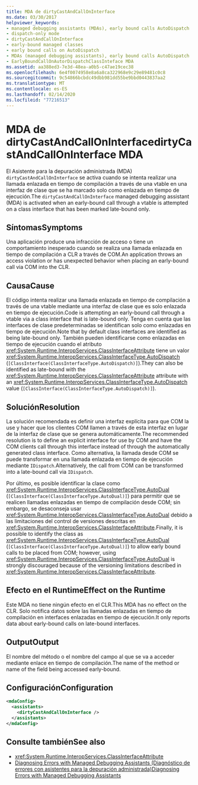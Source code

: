 ```yaml
---
title: MDA de dirtyCastAndCallOnInterface
ms.date: 03/30/2017
helpviewer_keywords:
- managed debugging assistants (MDAs), early bound calls AutoDispatch
- dispatch-only mode
- dirtyCastAndCallOnInterface
- early-bound managed classes
- early bound calls on AutoDispatch
- MDAs (managed debugging assistants), early bound calls AutoDispatch
- EarlyBoundCallOnAutorDispatchClassInteface MDA
ms.assetid: aa388ed3-7e3d-48ea-a0b5-c47ae19cec38
ms.openlocfilehash: 6e4f0074958e8a6a8ca322968e9c29e89481c0c8
ms.sourcegitcommit: 9c54866bcbdc49dbb981dd55be9bbd0443837aa2
ms.translationtype: MT
ms.contentlocale: es-ES
ms.lasthandoff: 02/14/2020
ms.locfileid: "77216513"
---
```

# <a name="dirtycastandcalloninterface-mda"></a><span data-ttu-id="22402-102">MDA de dirtyCastAndCallOnInterface</span><span class="sxs-lookup"><span data-stu-id="22402-102">dirtyCastAndCallOnInterface MDA</span></span>
<span data-ttu-id="22402-103">El Asistente para la depuración administrada (MDA) `dirtyCastAndCallOnInterface` se activa cuando se intenta realizar una llamada enlazada en tiempo de compilación a través de una vtable en una interfaz de clase que se ha marcado solo como enlazada en tiempo de ejecución.</span><span class="sxs-lookup"><span data-stu-id="22402-103">The `dirtyCastAndCallOnInterface` managed debugging assistant (MDA) is activated when an early-bound call through a vtable is attempted on a class interface that has been marked late-bound only.</span></span>  
  
## <a name="symptoms"></a><span data-ttu-id="22402-104">Síntomas</span><span class="sxs-lookup"><span data-stu-id="22402-104">Symptoms</span></span>  
 <span data-ttu-id="22402-105">Una aplicación produce una infracción de acceso o tiene un comportamiento inesperado cuando se realiza una llamada enlazada en tiempo de compilación a CLR a través de COM.</span><span class="sxs-lookup"><span data-stu-id="22402-105">An application throws an access violation or has unexpected behavior when placing an early-bound call via COM into the CLR.</span></span>  
  
## <a name="cause"></a><span data-ttu-id="22402-106">Causa</span><span class="sxs-lookup"><span data-stu-id="22402-106">Cause</span></span>  
 <span data-ttu-id="22402-107">El código intenta realizar una llamada enlazada en tiempo de compilación a través de una vtable mediante una interfaz de clase que es solo enlazada en tiempo de ejecución.</span><span class="sxs-lookup"><span data-stu-id="22402-107">Code is attempting an early-bound call through a vtable via a class interface that is late-bound only.</span></span> <span data-ttu-id="22402-108">Tenga en cuenta que las interfaces de clase predeterminadas se identifican solo como enlazadas en tiempo de ejecución.</span><span class="sxs-lookup"><span data-stu-id="22402-108">Note that by default class interfaces are identified as being late-bound only.</span></span> <span data-ttu-id="22402-109">También pueden identificarse como enlazadas en tiempo de ejecución cuando el atributo <xref:System.Runtime.InteropServices.ClassInterfaceAttribute> tiene un valor <xref:System.Runtime.InteropServices.ClassInterfaceType.AutoDispatch> (`[ClassInterface(ClassInterfaceType.AutoDispatch)]`).</span><span class="sxs-lookup"><span data-stu-id="22402-109">They can also be identified as late-bound with the <xref:System.Runtime.InteropServices.ClassInterfaceAttribute> attribute with an <xref:System.Runtime.InteropServices.ClassInterfaceType.AutoDispatch> value (`[ClassInterface(ClassInterfaceType.AutoDispatch)]`).</span></span>  
  
## <a name="resolution"></a><span data-ttu-id="22402-110">Solución</span><span class="sxs-lookup"><span data-stu-id="22402-110">Resolution</span></span>  
 <span data-ttu-id="22402-111">La solución recomendada es definir una interfaz explícita para que COM la use y hacer que los clientes COM llamen a través de esta interfaz en lugar de la interfaz de clase que se genera automáticamente.</span><span class="sxs-lookup"><span data-stu-id="22402-111">The recommended resolution is to define an explicit interface for use by COM and have the COM clients call through this interface instead of through the automatically generated class interface.</span></span> <span data-ttu-id="22402-112">Como alternativa, la llamada desde COM se puede transformar en una llamada enlazada en tiempo de ejecución mediante `IDispatch`.</span><span class="sxs-lookup"><span data-stu-id="22402-112">Alternatively, the call from COM can be transformed into a late-bound call via `IDispatch`.</span></span>  
  
 <span data-ttu-id="22402-113">Por último, es posible identificar la clase como <xref:System.Runtime.InteropServices.ClassInterfaceType.AutoDual> (`[ClassInterface(ClassInterfaceType.AutoDual)]`) para permitir que se realicen llamadas enlazadas en tiempo de compilación desde COM; sin embargo, se desaconseja usar <xref:System.Runtime.InteropServices.ClassInterfaceType.AutoDual> debido a las limitaciones del control de versiones descritas en <xref:System.Runtime.InteropServices.ClassInterfaceAttribute>.</span><span class="sxs-lookup"><span data-stu-id="22402-113">Finally, it is possible to identify the class as <xref:System.Runtime.InteropServices.ClassInterfaceType.AutoDual> (`[ClassInterface(ClassInterfaceType.AutoDual)]`) to allow early bound calls to be placed from COM; however, using <xref:System.Runtime.InteropServices.ClassInterfaceType.AutoDual> is strongly discouraged because of the versioning limitations described in <xref:System.Runtime.InteropServices.ClassInterfaceAttribute>.</span></span>  
  
## <a name="effect-on-the-runtime"></a><span data-ttu-id="22402-114">Efecto en el Runtime</span><span class="sxs-lookup"><span data-stu-id="22402-114">Effect on the Runtime</span></span>  
 <span data-ttu-id="22402-115">Este MDA no tiene ningún efecto en el CLR.</span><span class="sxs-lookup"><span data-stu-id="22402-115">This MDA has no effect on the CLR.</span></span> <span data-ttu-id="22402-116">Solo notifica datos sobre las llamadas enlazadas en tiempo de compilación en interfaces enlazadas en tiempo de ejecución.</span><span class="sxs-lookup"><span data-stu-id="22402-116">It only reports data about early-bound calls on late-bound interfaces.</span></span>  
  
## <a name="output"></a><span data-ttu-id="22402-117">Output</span><span class="sxs-lookup"><span data-stu-id="22402-117">Output</span></span>  
 <span data-ttu-id="22402-118">El nombre del método o el nombre del campo al que se va a acceder mediante enlace en tiempo de compilación.</span><span class="sxs-lookup"><span data-stu-id="22402-118">The name of the method or name of the field being accessed early-bound.</span></span>  
  
## <a name="configuration"></a><span data-ttu-id="22402-119">Configuración</span><span class="sxs-lookup"><span data-stu-id="22402-119">Configuration</span></span>  
  
```xml  
<mdaConfig>  
  <assistants>  
    <dirtyCastAndCallOnInterface />  
  </assistants>  
</mdaConfig>  
```  
  
## <a name="see-also"></a><span data-ttu-id="22402-120">Consulte también</span><span class="sxs-lookup"><span data-stu-id="22402-120">See also</span></span>

- <xref:System.Runtime.InteropServices.ClassInterfaceAttribute>
- [<span data-ttu-id="22402-121">Diagnosing Errors with Managed Debugging Assistants (Diagnóstico de errores con asistentes para la depuración administrada)</span><span class="sxs-lookup"><span data-stu-id="22402-121">Diagnosing Errors with Managed Debugging Assistants</span></span>](diagnosing-errors-with-managed-debugging-assistants.md)
